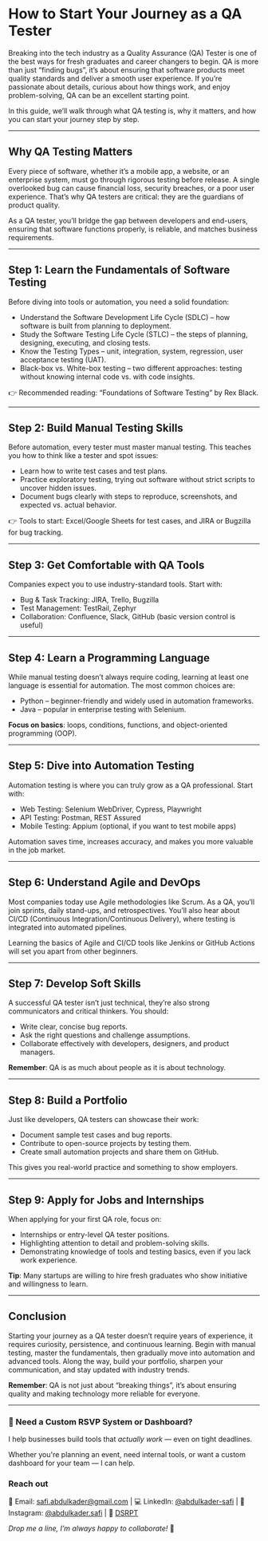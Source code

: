 # How to Start Your Journey as a QA Tester

Breaking into the tech industry as a Quality Assurance (QA) Tester is one of the best ways for fresh graduates and career changers to begin. QA is more than just “finding bugs”, it’s about ensuring that software products meet quality standards and deliver a smooth user experience. If you’re passionate about details, curious about how things work, and enjoy problem-solving, QA can be an excellent starting point.

In this guide, we’ll walk through what QA testing is, why it matters, and how you can start your journey step by step.

---

## Why QA Testing Matters

Every piece of software, whether it’s a mobile app, a website, or an enterprise system, must go through rigorous testing before release. A single overlooked bug can cause financial loss, security breaches, or a poor user experience. That’s why QA testers are critical: they are the guardians of product quality.

As a QA tester, you’ll bridge the gap between developers and end-users, ensuring that software functions properly, is reliable, and matches business requirements.

---

## Step 1: Learn the Fundamentals of Software Testing

Before diving into tools or automation, you need a solid foundation:

- Understand the Software Development Life Cycle (SDLC) – how software is built from planning to deployment.
- Study the Software Testing Life Cycle (STLC) – the steps of planning, designing, executing, and closing tests.
- Know the Testing Types – unit, integration, system, regression, user acceptance testing (UAT).
- Black-box vs. White-box testing – two different approaches: testing without knowing internal code vs. with code insights.

👉 Recommended reading: “Foundations of Software Testing” by Rex Black.

---

## Step 2: Build Manual Testing Skills

Before automation, every tester must master manual testing. This teaches you how to think like a tester and spot issues:

- Learn how to write test cases and test plans.
- Practice exploratory testing, trying out software without strict scripts to uncover hidden issues.
- Document bugs clearly with steps to reproduce, screenshots, and expected vs. actual behavior.

👉 Tools to start: Excel/Google Sheets for test cases, and JIRA or Bugzilla for bug tracking.

---

## Step 3: Get Comfortable with QA Tools

Companies expect you to use industry-standard tools. Start with:

- Bug & Task Tracking: JIRA, Trello, Bugzilla
- Test Management: TestRail, Zephyr
- Collaboration: Confluence, Slack, GitHub (basic version control is useful)

---

## Step 4: Learn a Programming Language

While manual testing doesn’t always require coding, learning at least one language is essential for automation. The most common choices are:

- Python – beginner-friendly and widely used in automation frameworks.
- Java – popular in enterprise testing with Selenium.

**Focus on basics**: loops, conditions, functions, and object-oriented programming (OOP).

---

## Step 5: Dive into Automation Testing

Automation testing is where you can truly grow as a QA professional. Start with:

- Web Testing: Selenium WebDriver, Cypress, Playwright
- API Testing: Postman, REST Assured
- Mobile Testing: Appium (optional, if you want to test mobile apps)

Automation saves time, increases accuracy, and makes you more valuable in the job market.

---

## Step 6: Understand Agile and DevOps

Most companies today use Agile methodologies like Scrum. As a QA, you’ll join sprints, daily stand-ups, and retrospectives. You’ll also hear about CI/CD (Continuous Integration/Continuous Delivery), where testing is integrated into automated pipelines.

Learning the basics of Agile and CI/CD tools like Jenkins or GitHub Actions will set you apart from other beginners.

---

## Step 7: Develop Soft Skills

A successful QA tester isn’t just technical, they’re also strong communicators and critical thinkers. You should:

- Write clear, concise bug reports.
- Ask the right questions and challenge assumptions.
- Collaborate effectively with developers, designers, and product managers.

**Remember**: QA is as much about people as it is about technology.

---

## Step 8: Build a Portfolio

Just like developers, QA testers can showcase their work:

- Document sample test cases and bug reports.
- Contribute to open-source projects by testing them.
- Create small automation projects and share them on GitHub.

This gives you real-world practice and something to show employers.

---

## Step 9: Apply for Jobs and Internships

When applying for your first QA role, focus on:

- Internships or entry-level QA tester positions.
- Highlighting attention to detail and problem-solving skills.
- Demonstrating knowledge of tools and testing basics, even if you lack work experience.

**Tip**: Many startups are willing to hire fresh graduates who show initiative and willingness to learn.

---

## Conclusion

Starting your journey as a QA tester doesn’t require years of experience, it requires curiosity, persistence, and continuous learning. Begin with manual testing, master the fundamentals, then gradually move into automation and advanced tools. Along the way, build your portfolio, sharpen your communication, and stay updated with industry trends.

**Remember**: QA is not just about “breaking things”, it’s about ensuring quality and making technology more reliable for everyone.

---

### 🤝 Need a Custom RSVP System or Dashboard?

I help businesses build tools that _actually work_ — even on tight deadlines.

Whether you're planning an event, need internal tools, or want a custom dashboard for your team — I can help.

### Reach out

📧 Email: [safi.abdulkader@gmail.com](mailto:safi.abdulkader@gmail.com) | 💻 LinkedIn: [@abdulkader-safi](https://www.linkedin.com/in/abdulkader-safi/) | 📱 Instagram: [@abdulkader.safi](https://www.instagram.com/abdulkader.safi/) | 🏢 [DSRPT](https://www.dsrpt.com.au/kw/contact)

_Drop me a line, I’m always happy to collaborate!_ 🚀
